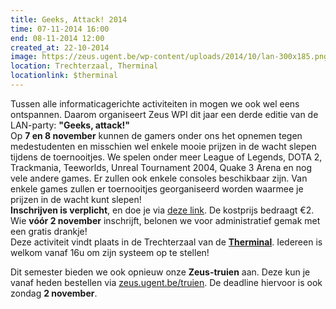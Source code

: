 ```yaml
---
title: Geeks, Attack! 2014
time: 07-11-2014 16:00
end: 08-11-2014 12:00
created_at: 22-10-2014
image: https://zeus.ugent.be/wp-content/uploads/2014/10/lan-300x185.png
location: Trechterzaal, Therminal
locationlink: $therminal
---
```


Tussen alle informaticagerichte activiteiten in mogen we ook wel eens ontspannen. Daarom organiseert Zeus WPI dit jaar een derde editie van de LAN-party: **"Geeks, attack!"**<br>
Op **7 en 8 november** kunnen de gamers onder ons het opnemen tegen medestudenten en misschien wel enkele mooie prijzen in de wacht slepen tijdens de toernooitjes. We spelen onder meer League of Legends, DOTA 2, Trackmania, Teeworlds, Unreal Tournament 2004, Quake 3 Arena en nog vele andere games. Er zullen ook enkele consoles beschikbaar zijn. Van enkele games zullen er toernooitjes georganiseerd worden waarmee je prijzen in de wacht kunt slepen!<br>
**Inschrijven is verplicht**, en doe je via [deze link](https://zeus.ugent.be/lan/lan-praktisch/). De kostprijs bedraagt €2\. Wie **vóór 2 november** inschrijft, belonen we voor administratief gemak met een gratis drankje!<br>
Deze activiteit vindt plaats in de Trechterzaal van de **[Therminal](https://www.google.be/maps/place/De+Therminal,+Site+Sint-Pietersnieuwstraat,+9000+Gent,+België)**. Iedereen is welkom vanaf 16u om zijn systeem op te stellen!

Dit semester bieden we ook opnieuw onze **Zeus-truien** aan. Deze kun je vanaf heden bestellen via [zeus.ugent.be/truien](https://zeus.ugent.be/truien/). De deadline hiervoor is ook zondag **2 november**.
